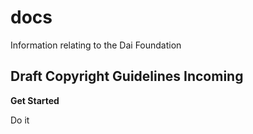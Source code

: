 # docs
Information relating to the Dai Foundation
## Draft Copyright Guidelines Incoming

**Get Started**

Do it